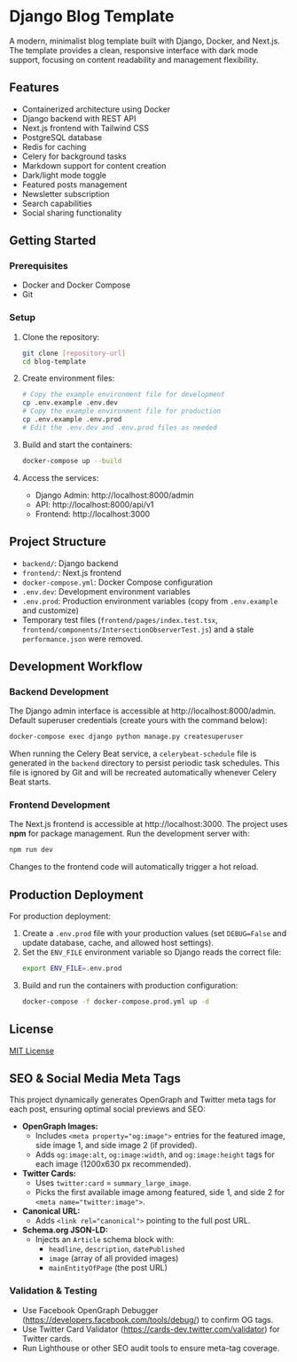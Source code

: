# Django Blog Template

A modern, minimalist blog template built with Django, Docker, and Next.js. The template provides a clean, responsive interface with dark mode support, focusing on content readability and management flexibility.

## Features

- Containerized architecture using Docker
- Django backend with REST API
- Next.js frontend with Tailwind CSS
- PostgreSQL database
- Redis for caching
- Celery for background tasks
- Markdown support for content creation
- Dark/light mode toggle
- Featured posts management
- Newsletter subscription
- Search capabilities
- Social sharing functionality

## Getting Started

### Prerequisites

- Docker and Docker Compose
- Git

### Setup

1. Clone the repository:
   ```bash
   git clone [repository-url]
   cd blog-template
   ```

2. Create environment files:
   ```bash
   # Copy the example environment file for development
   cp .env.example .env.dev
   # Copy the example environment file for production
   cp .env.example .env.prod
   # Edit the .env.dev and .env.prod files as needed
   ```

3. Build and start the containers:
   ```bash
   docker-compose up --build
   ```

4. Access the services:
   - Django Admin: http://localhost:8000/admin
   - API: http://localhost:8000/api/v1
   - Frontend: http://localhost:3000

## Project Structure

- `backend/`: Django backend
- `frontend/`: Next.js frontend
- `docker-compose.yml`: Docker Compose configuration
- `.env.dev`: Development environment variables
- `.env.prod`: Production environment variables (copy from `.env.example` and customize)
- Temporary test files (`frontend/pages/index.test.tsx`, `frontend/components/IntersectionObserverTest.js`) and a stale `performance.json` were removed.

## Development Workflow

### Backend Development

The Django admin interface is accessible at http://localhost:8000/admin.
Default superuser credentials (create yours with the command below):

```bash
docker-compose exec django python manage.py createsuperuser
```

When running the Celery Beat service, a `celerybeat-schedule` file is generated
in the `backend` directory to persist periodic task schedules. This file is
ignored by Git and will be recreated automatically whenever Celery Beat starts.

### Frontend Development

The Next.js frontend is accessible at http://localhost:3000.
The project uses **npm** for package management.
Run the development server with:

```bash
npm run dev
```

Changes to the frontend code will automatically trigger a hot reload.

## Production Deployment

For production deployment:

1. Create a `.env.prod` file with your production values (set `DEBUG=False` and update database, cache, and allowed host settings).
2. Set the `ENV_FILE` environment variable so Django reads the correct file:
   ```bash
   export ENV_FILE=.env.prod
   ```
3. Build and run the containers with production configuration:
   ```bash
   docker-compose -f docker-compose.prod.yml up -d
   ```

## License

[MIT License](LICENSE)

## SEO & Social Media Meta Tags

This project dynamically generates OpenGraph and Twitter meta tags for each post, ensuring optimal social previews and SEO:

- **OpenGraph Images:**
  - Includes `<meta property="og:image">` entries for the featured image, side image 1, and side image 2 (if provided).
  - Adds `og:image:alt`, `og:image:width`, and `og:image:height` tags for each image (1200x630 px recommended).
- **Twitter Cards:**
  - Uses `twitter:card` = `summary_large_image`.
  - Picks the first available image among featured, side 1, and side 2 for `<meta name="twitter:image">`.
- **Canonical URL:**
  - Adds `<link rel="canonical">` pointing to the full post URL.
- **Schema.org JSON-LD:**
  - Injects an `Article` schema block with:
    - `headline`, `description`, `datePublished`
    - `image` (array of all provided images)
    - `mainEntityOfPage` (the post URL)

### Validation & Testing

- Use Facebook OpenGraph Debugger (https://developers.facebook.com/tools/debug/) to confirm OG tags.
- Use Twitter Card Validator (https://cards-dev.twitter.com/validator) for Twitter cards.
- Run Lighthouse or other SEO audit tools to ensure meta-tag coverage. 
